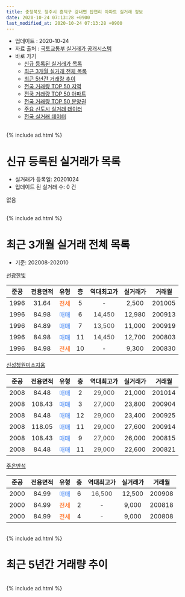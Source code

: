 ```yaml
---
title: 충청북도 청주시 흥덕구 강내면 탑연리 아파트 실거래 정보
date: 2020-10-24 07:13:28 +0900
last_modified_at: 2020-10-24 07:13:28 +0900
---
```


* 업데이트 : 2020-10-24
* 자료 출처 : [국토교통부 실거래가 공개시스템](http://rt.molit.go.kr)
* 바로 가기
    * [신규 등록된 실거래가 목록](#신규-등록된-실거래가-목록)
    * [최근 3개월 실거래 전체 목록](#최근-3개월-실거래-전체-목록)
    * [최근 5년간 거래량 추이](#최근-5년간-거래량-추이)
    * [전국 거래량 TOP 50 지역](https://inasie.github.io/apt-trade-info/최근-3개월-전국에서-가장-거래가-많이-발생한-지역)
    * [전국 거래량 TOP 50 아파트](https://inasie.github.io/apt-trade-info/최근-3개월-전국에서-가장-거래가-많이-발생한-아파트)
    * [전국 거래량 TOP 50 분양권](https://inasie.github.io/apt-trade-info/최근-3개월-전국에서-가장-거래가-많이-발생한-분양권)
    * [주요 신도시 실거래 데이터](https://inasie.github.io/apt-trade-info/주요-신도시)
    * [전국 실거래 데이터](https://inasie.github.io/apt-trade-info/전국)
<br>
{% include ad.html %}
<br>

# 신규 등록된 실거래가 목록
* 실거래가 등록일: 20201024
* 업데이트 된 실거래 수: 0 건

없음

<br>
{% include ad.html %}
<br>

# 최근 3개월 실거래 전체 목록
* 기준: 202008-202010


[선광한빛](https://search.naver.com/search.naver?query=%EC%B6%A9%EC%B2%AD%EB%B6%81%EB%8F%84+%EC%B2%AD%EC%A3%BC%EC%8B%9C+%ED%9D%A5%EB%8D%95%EA%B5%AC+%EA%B0%95%EB%82%B4%EB%A9%B4+%ED%83%91%EC%97%B0%EB%A6%AC+%EC%84%A0%EA%B4%91%ED%95%9C%EB%B9%9B)

|준공|전용면적|유형|층|역대최고가|실거래가|거래월|
|:---:|:---:|:---:|:---:|:---:|:---:|:---:|
|1996|31.64|<span style="color:#ff5a00">전세</span>|5|<span style="color:#444444">-</span>|2,500|201005|
|1996|84.98|<span style="color:#4285f3">매매</span>|6|<span style="color:#444444">14,450</span>|12,980|200913|
|1996|84.89|<span style="color:#4285f3">매매</span>|7|<span style="color:#444444">13,500</span>|11,000|200919|
|1996|84.98|<span style="color:#4285f3">매매</span>|11|<span style="color:#444444">14,450</span>|12,700|200803|
|1996|84.98|<span style="color:#ff5a00">전세</span>|10|<span style="color:#444444">-</span>|9,300|200830|

[신성청원미소지움](https://search.naver.com/search.naver?query=%EC%B6%A9%EC%B2%AD%EB%B6%81%EB%8F%84+%EC%B2%AD%EC%A3%BC%EC%8B%9C+%ED%9D%A5%EB%8D%95%EA%B5%AC+%EA%B0%95%EB%82%B4%EB%A9%B4+%ED%83%91%EC%97%B0%EB%A6%AC+%EC%8B%A0%EC%84%B1%EC%B2%AD%EC%9B%90%EB%AF%B8%EC%86%8C%EC%A7%80%EC%9B%80)

|준공|전용면적|유형|층|역대최고가|실거래가|거래월|
|:---:|:---:|:---:|:---:|:---:|:---:|:---:|
|2008|84.48|<span style="color:#4285f3">매매</span>|2|<span style="color:#444444">29,000</span>|21,000|201014|
|2008|108.43|<span style="color:#4285f3">매매</span>|3|<span style="color:#444444">27,000</span>|23,800|200904|
|2008|84.48|<span style="color:#4285f3">매매</span>|12|<span style="color:#444444">29,000</span>|23,400|200925|
|2008|118.05|<span style="color:#4285f3">매매</span>|11|<span style="color:#444444">29,000</span>|27,600|200914|
|2008|108.43|<span style="color:#4285f3">매매</span>|9|<span style="color:#444444">27,000</span>|26,000|200815|
|2008|84.48|<span style="color:#4285f3">매매</span>|11|<span style="color:#444444">29,000</span>|22,600|200821|

[주은반석](https://search.naver.com/search.naver?query=%EC%B6%A9%EC%B2%AD%EB%B6%81%EB%8F%84+%EC%B2%AD%EC%A3%BC%EC%8B%9C+%ED%9D%A5%EB%8D%95%EA%B5%AC+%EA%B0%95%EB%82%B4%EB%A9%B4+%ED%83%91%EC%97%B0%EB%A6%AC+%EC%A3%BC%EC%9D%80%EB%B0%98%EC%84%9D)

|준공|전용면적|유형|층|역대최고가|실거래가|거래월|
|:---:|:---:|:---:|:---:|:---:|:---:|:---:|
|2000|84.99|<span style="color:#4285f3">매매</span>|6|<span style="color:#444444">16,500</span>|12,500|200908|
|2000|84.99|<span style="color:#ff5a00">전세</span>|2|<span style="color:#444444">-</span>|9,000|200818|
|2000|84.99|<span style="color:#ff5a00">전세</span>|4|<span style="color:#444444">-</span>|9,000|200808|


<br>
{% include ad.html %}
<br>

# 최근 5년간 거래량 추이


<div style="width:100%;">
    <canvas id="deal_progress" height="200"></canvas>
</div>

<script>
new Chart(document.getElementById("deal_progress"), {
    type: 'line',
    data: {
        labels: ['201510','201511','201512','201601','201602','201603','201604','201605','201606','201607','201608','201609','201610','201611','201612','201701','201702','201703','201704','201705','201706','201707','201708','201709','201710','201711','201712','201801','201802','201803','201804','201805','201806','201807','201808','201809','201810','201811','201812','201901','201902','201903','201904','201905','201906','201907','201908','201909','201910','201911','201912','202001','202002','202003','202004','202005','202006','202007','202008','202009','202010'],
        datasets: [{
            label: '매매',
            pointRadius: 1,
            data: [4, 3, 2, 2, 4, 1, 1, 1, 1, 1, 5, 3, 5, 3, 5, 2, 4, 0, 4, 4, 2, 3, 1, 2, 3, 2, 2, 6, 3, 1, 4, 3, 2, 5, 2, 0, 0, 1, 0, 2, 1, 4, 4, 3, 0, 3, 1, 2, 3, 1, 3, 3, 6, 4, 3, 4, 6, 3, 3, 6, 1],
            borderColor: "rgba(255, 201, 14, 1)",
            backgroundColor: "rgba(255, 201, 14, 0.5)",
            fill: false,
            lineTension: 0
        },{
            label: '전월세',
            pointRadius: 1,
            data: [3, 4, 6, 5, 7, 6, 1, 2, 2, 1, 0, 1, 3, 1, 3, 5, 2, 0, 2, 0, 3, 3, 1, 1, 2, 2, 3, 7, 2, 3, 1, 1, 0, 1, 2, 0, 4, 0, 5, 6, 3, 3, 3, 2, 0, 1, 4, 0, 1, 2, 4, 4, 7, 0, 1, 2, 2, 3, 3, 0, 1],
            borderColor: "rgba(0, 141, 185, 1)",
            backgroundColor: "rgba(0, 141, 185, 0.5)",
            fill: false,
            lineTension: 0
        }
        ]
    },
    options: {
        responsive: true,
        title: {
            display: false
        },
        tooltips: {
            mode: 'index',
            intersect: false
        },
        hover: {
            mode: 'nearest',
            intersect: true
        },
        scales: {
            xAxes: [{
                display: true,
                scaleLabel: {
                    display: true,
                    labelString: '년/월'
                }
            }],
            yAxes: [{
                display: true,
                ticks: {
                    suggestedMin: 0,
                },
                scaleLabel: {
                    display: true,
                    labelString: '실거래 수'
                }
            }]
        }
    }
});

</script>


<br>
{% include ad.html %}
<br>

